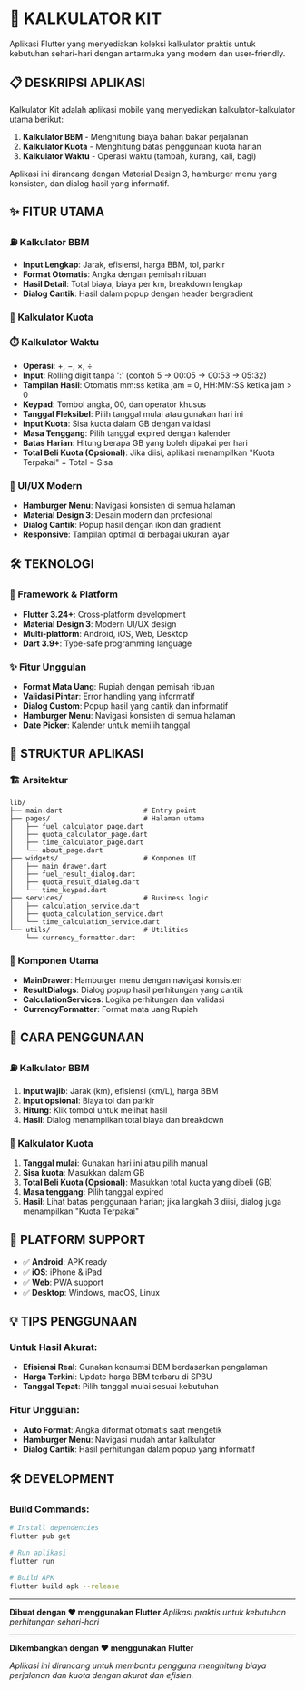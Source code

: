 # 📱 KALKULATOR KIT

Aplikasi Flutter yang menyediakan koleksi kalkulator praktis untuk kebutuhan sehari-hari dengan antarmuka yang modern dan user-friendly.

## 📋 DESKRIPSI APLIKASI

Kalkulator Kit adalah aplikasi mobile yang menyediakan kalkulator-kalkulator utama berikut:
1. **Kalkulator BBM** - Menghitung biaya bahan bakar perjalanan
2. **Kalkulator Kuota** - Menghitung batas penggunaan kuota harian
3. **Kalkulator Waktu** - Operasi waktu (tambah, kurang, kali, bagi)

Aplikasi ini dirancang dengan Material Design 3, hamburger menu yang konsisten, dan dialog hasil yang informatif.

## ✨ FITUR UTAMA

### ⛽ Kalkulator BBM
- **Input Lengkap**: Jarak, efisiensi, harga BBM, tol, parkir
- **Format Otomatis**: Angka dengan pemisah ribuan
- **Hasil Detail**: Total biaya, biaya per km, breakdown lengkap
- **Dialog Cantik**: Hasil dalam popup dengan header bergradient

### 📱 Kalkulator Kuota
### ⏱️ Kalkulator Waktu
- **Operasi**: +, −, ×, ÷
- **Input**: Rolling digit tanpa ':' (contoh 5 → 00:05 → 00:53 → 05:32)
- **Tampilan Hasil**: Otomatis mm:ss ketika jam = 0, HH:MM:SS ketika jam > 0
- **Keypad**: Tombol angka, 00, dan operator khusus
- **Tanggal Fleksibel**: Pilih tanggal mulai atau gunakan hari ini
- **Input Kuota**: Sisa kuota dalam GB dengan validasi
- **Masa Tenggang**: Pilih tanggal expired dengan kalender
- **Batas Harian**: Hitung berapa GB yang boleh dipakai per hari
- **Total Beli Kuota (Opsional)**: Jika diisi, aplikasi menampilkan "Kuota Terpakai" = Total − Sisa

### 🎨 UI/UX Modern
- **Hamburger Menu**: Navigasi konsisten di semua halaman
- **Material Design 3**: Desain modern dan profesional
- **Dialog Cantik**: Popup hasil dengan ikon dan gradient
- **Responsive**: Tampilan optimal di berbagai ukuran layar

## 🛠️ TEKNOLOGI

### 🎨 Framework & Platform
- **Flutter 3.24+**: Cross-platform development
- **Material Design 3**: Modern UI/UX design
- **Multi-platform**: Android, iOS, Web, Desktop
- **Dart 3.9+**: Type-safe programming language

### ✨ Fitur Unggulan
- **Format Mata Uang**: Rupiah dengan pemisah ribuan
- **Validasi Pintar**: Error handling yang informatif
- **Dialog Custom**: Popup hasil yang cantik dan informatif
- **Hamburger Menu**: Navigasi konsisten di semua halaman
- **Date Picker**: Kalender untuk memilih tanggal

## 📱 STRUKTUR APLIKASI

### 🏗️ Arsitektur
```
lib/
├── main.dart                    # Entry point
├── pages/                       # Halaman utama
│   ├── fuel_calculator_page.dart
│   ├── quota_calculator_page.dart
│   ├── time_calculator_page.dart
│   └── about_page.dart
├── widgets/                     # Komponen UI
│   ├── main_drawer.dart
│   ├── fuel_result_dialog.dart
│   ├── quota_result_dialog.dart
│   └── time_keypad.dart
├── services/                    # Business logic
│   ├── calculation_service.dart
│   ├── quota_calculation_service.dart
│   └── time_calculation_service.dart
└── utils/                       # Utilities
    └── currency_formatter.dart
```

### 🎯 Komponen Utama
- **MainDrawer**: Hamburger menu dengan navigasi konsisten
- **ResultDialogs**: Dialog popup hasil perhitungan yang cantik
- **CalculationServices**: Logika perhitungan dan validasi
- **CurrencyFormatter**: Format mata uang Rupiah

## 🧭 CARA PENGGUNAAN

### ⛽ Kalkulator BBM
1. **Input wajib**: Jarak (km), efisiensi (km/L), harga BBM
2. **Input opsional**: Biaya tol dan parkir
3. **Hitung**: Klik tombol untuk melihat hasil
4. **Hasil**: Dialog menampilkan total biaya dan breakdown

### 📱 Kalkulator Kuota
1. **Tanggal mulai**: Gunakan hari ini atau pilih manual
2. **Sisa kuota**: Masukkan dalam GB
3. **Total Beli Kuota (Opsional)**: Masukkan total kuota yang dibeli (GB)
4. **Masa tenggang**: Pilih tanggal expired
5. **Hasil**: Lihat batas penggunaan harian; jika langkah 3 diisi, dialog juga menampilkan "Kuota Terpakai"

## 🚀 PLATFORM SUPPORT
- ✅ **Android**: APK ready
- ✅ **iOS**: iPhone & iPad
- ✅ **Web**: PWA support
- ✅ **Desktop**: Windows, macOS, Linux

## 💡 TIPS PENGGUNAAN

### Untuk Hasil Akurat:
- **Efisiensi Real**: Gunakan konsumsi BBM berdasarkan pengalaman
- **Harga Terkini**: Update harga BBM terbaru di SPBU
- **Tanggal Tepat**: Pilih tanggal mulai sesuai kebutuhan

### Fitur Unggulan:
- **Auto Format**: Angka diformat otomatis saat mengetik
- **Hamburger Menu**: Navigasi mudah antar kalkulator
- **Dialog Cantik**: Hasil perhitungan dalam popup yang informatif

## 🛠️ DEVELOPMENT

### Build Commands:
```bash
# Install dependencies
flutter pub get

# Run aplikasi
flutter run

# Build APK
flutter build apk --release
```

---

**Dibuat dengan ❤️ menggunakan Flutter**
*Aplikasi praktis untuk kebutuhan perhitungan sehari-hari*

---

**Dikembangkan dengan ❤️ menggunakan Flutter**

*Aplikasi ini dirancang untuk membantu pengguna menghitung biaya perjalanan dan kuota dengan akurat dan efisien.*